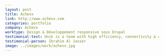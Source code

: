 ```yaml
---
layout: post
title: Achevx
link: http://www.achevx.com
categories: portfolio
company: Achevx
worktype: Design & Développement responsive sous Drupal
testimonial-text: Unik is a team with high efficiency, connectivity & caring about the client.
testimonial-person: Ibrahim Al Jasser
image: ../images/work/achevx.jpg
---
```

